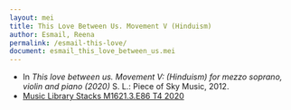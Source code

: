 ```yaml
---
layout: mei
title: This Love Between Us. Movement V (Hinduism)
author: Esmail, Reena
permalink: /esmail-this-love/
document: esmail_this_love_between_us.mei
---
```


- In *This love between us. Movement V: (Hinduism) for mezzo soprano, violin and piano (2020)* S. L.: Piece of Sky Music, 2012.
- <a href="https://tufts-primo.hosted.exlibrisgroup.com/permalink/f/bnf7qa/01TUN_ALMA21300863950003851" target="_blank">Music Library Stacks M1621.3.E86 T4 2020</a>
